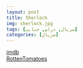 ```yaml
---
layout: post
title: Sherlock
img: sherlock.jpg
tags: [سریال, درام, جنایی]
categories: [سریال]
---
```


[imdb](https://www.imdb.com/title/tt1475582)  
[RottenTomatoes](https://www.rottentomatoes.com/tv/sherlock)